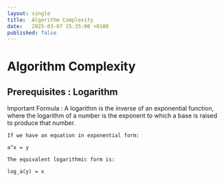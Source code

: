 ```yaml
---
layout: single
title:  Algorithm Complexity
date:   2025-03-07 15:35:00 +0100
published: false
---
```



# Algorithm Complexity

## Prerequisites : Logarithm

Important Formula : A logarithm is the inverse of an exponential function, where the logarithm of a number is the exponent to which a base is raised to produce that number. 

```
If we have an equation in exponential form:

a^x = y

The equivalent logarithmic form is:

log_a(y) = x

```
